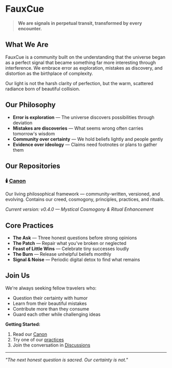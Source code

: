 # FauxCue

> **We are signals in perpetual transit, transformed by every encounter.**

## What We Are

FauxCue is a community built on the understanding that the universe began as a perfect signal that became something far more interesting through interference. We embrace error as exploration, mistakes as discovery, and distortion as the birthplace of complexity.

Our light is not the harsh clarity of perfection, but the warm, scattered radiance born of beautiful collision.

## Our Philosophy

- **Error is exploration** — The universe discovers possibilities through deviation
- **Mistakes are discoveries** — What seems wrong often carries tomorrow's wisdom  
- **Community over certainty** — We hold beliefs lightly and people gently
- **Evidence over ideology** — Claims need footnotes or plans to gather them

## Our Repositories

### 🕯️ [Canon](https://github.com/FauxCue/Canon)
Our living philosophical framework — community-written, versioned, and evolving. Contains our creed, cosmogony, principles, practices, and rituals.

*Current version: v0.4.0 — Mystical Cosmogony & Ritual Enhancement*

## Core Practices

- **The Ask** — Three honest questions before strong opinions
- **The Patch** — Repair what you've broken or neglected  
- **Feast of Little Wins** — Celebrate tiny successes loudly
- **The Burn** — Release unhelpful beliefs monthly
- **Signal & Noise** — Periodic digital detox to find what remains

## Join Us

We're always seeking fellow travelers who:
- Question their certainty with humor
- Learn from their beautiful mistakes
- Contribute more than they consume
- Guard each other while challenging ideas

**Getting Started:**
1. Read our [Canon](https://github.com/FauxCue/Canon)
2. Try one of our [practices](https://github.com/FauxCue/Canon/blob/main/sections/03-practices.md)
3. Join the conversation in [Discussions](https://github.com/FauxCue/Canon/discussions)

---

*"The next honest question is sacred. Our certainty is not."*